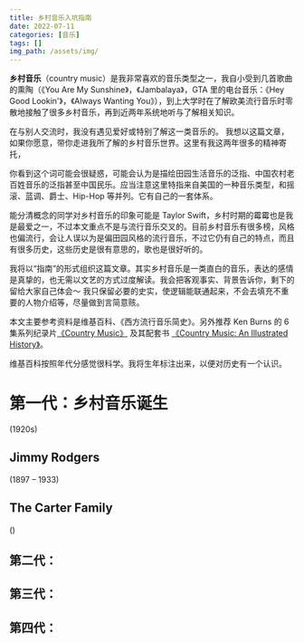 ```yaml
---
title: 乡村音乐入坑指南
date: 2022-07-11
categories: [音乐]
tags: []
img_path: /assets/img/
---
```



**乡村音乐**（country music）是我非常喜欢的音乐类型之一，我自小受到几首歌曲的熏陶（《You Are My Sunshine》，《Jambalaya》，GTA 里的电台音乐：《Hey Good Lookin'》，《Always Wanting You》），到上大学时在了解欧美流行音乐时零散地接触了很多乡村音乐，再到近两年系统地听与了解相关知识。

在与别人交流时，我没有遇见爱好或特别了解这一类音乐的。 我想以这篇文章，如果你愿意，带你走进我所了解的乡村音乐世界。这里有我这两年很多的精神寄托，

你看到这个词可能会很疑惑，可能会认为是描绘田园生活音乐的泛指、中国农村老百姓音乐的泛指甚至中国民乐。应当注意这里特指来自美国的一种音乐类型，和摇滚、蓝调、爵士、Hip-Hop 等并列。它有自己的一套体系。

能分清概念的同学对乡村音乐的印象可能是 Taylor Swift，乡村时期的霉霉也是我是最爱之一，不过本文重点不是与流行音乐交叉的。目前乡村音乐有很多榜，风格也偏流行，会让人误以为是偏田园风格的流行音乐，不过它仍有自己的特点，而且有很多历史，这些历史是很有意思的，歌也是很好听的。

我将以“指南”的形式组织这篇文章。其实乡村音乐是一类直白的音乐，表达的感情是真挚的，也无需以文艺的方式过度解读。我会把客观事实、背景告诉你，剩下的留给大家自己体会～ 我只保留必要的史实，使逻辑能联通起来，不会去填充不重要的人物介绍等，尽量做到言简意赅。


本文主要参考资料是维基百科、《西方流行音乐简史》。另外推荐 Ken Burns 的 6 集系列纪录片[《Country Music》](https://www.pbs.org/kenburns/country-music) 及其配套书 [《Country Music: An Illustrated History》](https://shop.pbs.org/XD1442.html)。

维基百科按照年代分感觉很科学。我将生年标注出来，以便对历史有一个认识。

# 第一代：乡村音乐诞生

(1920s)



## Jimmy Rodgers 

(1897 – 1933)


## The Carter Family 

()


## 第二代：



## 第三代：


## 第四代：